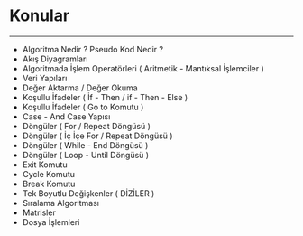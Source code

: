 # Konular
____

- Algoritma Nedir ? Pseudo Kod Nedir ?
- Akış Diyagramları
- Algoritmada İşlem Operatörleri ( Aritmetik - Mantıksal İşlemciler )
- Veri Yapıları
- Değer Aktarma / Değer Okuma
- Koşullu İfadeler ( İf - Then / if - Then - Else )
- Koşullu İfadeler  ( Go to Komutu )
- Case - And Case Yapısı
- Döngüler ( For / Repeat Döngüsü )
- Döngüler ( İç İçe For / Repeat Döngüsü )
- Döngüler ( While - End Döngüsü )
- Döngüler ( Loop - Until Döngüsü )
- Exit Komutu
- Cycle Komutu
- Break Komutu
- Tek Boyutlu Değişkenler ( DİZİLER )
- Sıralama Algoritması
- Matrisler
- Dosya İşlemleri

